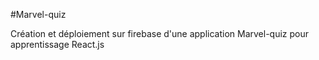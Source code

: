 #Marvel-quiz

Création et déploiement sur firebase d'une application Marvel-quiz pour apprentissage React.js
